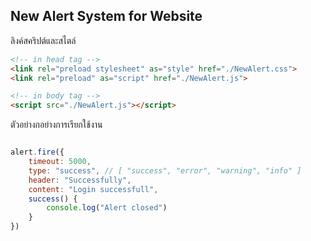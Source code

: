 ## New Alert System for Website

ลิงค์สคริปต์และสไตล์
``` html
<!-- in head tag -->
<link rel="preload stylesheet" as="style" href="./NewAlert.css">
<link rel="preload" as="script" href="./NewAlert.js">

<!-- in body tag -->
<script src="./NewAlert.js"></script>
```

ตัวอย่างกอย่างการเรียกใช้งาน
``` js

alert.fire({
    timeout: 5000,
    type: "success", // [ "success", "error", "warning", "info" ]
    header: "Successfully",
    content: "Login successfull",
    success() {
        console.log("Alert closed")
    }
})

```
